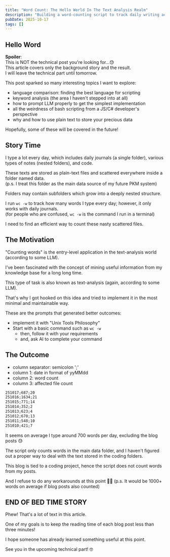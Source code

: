 ```yaml
---
title: "Word Count: The Hello World In The Text Analysis Realm"
description: "Building a word-counting script to track daily writing across scattered plain-text files. The background story and what I learned along the way."
pubDate: 2025-10-17
tags: []
---
```


## Hello Word

**Spoiler**:  
This is NOT the technical post you're looking for...😓  
This article covers only the background story and the result.  
I will leave the technical part until tomorrow.

This post sparked so many interesting topics I want to explore:

- language comparison: finding the best language for scripting
- keyword analysis (the area I haven't stepped into at all)
- how to prompt LLM properly to get the simplest implementation
- all the weirdness of bash scripting from a JS/C# developer's perspective
- why and how to use plain text to store your precious data

Hopefully, some of these will be covered in the future!

## Story Time

I type a lot every day, which includes daily journals (a single folder), various types of notes (nested folders), and code.

These texts are stored as plain-text files and scattered everywhere inside a folder named data.  
(p.s. I treat this folder as the main data source of my future PKM system)

Folders may contain subfolders which grow into a deeply nested structure.

I run `wc -w` to track how many words I type every day; however, it only works with daily journals.  
(for people who are confused, `wc -w` is the command I run in a terminal)

I need to find an efficient way to count these nasty scattered files.

## The Motivation

"Counting words" is the entry-level application in the text-analysis world (according to some LLM).

I've been fascinated with the concept of mining useful information from my knowledge base for a long long time.

This type of task is also known as text-analysis (again, according to some LLM).

That's why I got hooked on this idea and tried to implement it in the most minimal and maintainable way.

These are the prompts that generated better outcomes:

- implement it with "Unix Tools Philosophy"
- Start with a basic command such as `wc -w`
  - then, follow it with your requirements
  - and, ask AI to complete your command

## The Outcome

- column separator: semicolon ';'
- column 1: date in format of yyMMdd
- column 2: word count
- column 3: affected file count

```txt
251017;687;20
251016;1634;21
251015;771;14
251014;352;2
251013;623;4
251012;670;13
251011;548;10
251010;421;7
```

It seems on average I type around 700 words per day, excluding the blog posts 😓

The script only counts words in the main data folder, and I haven't figured out a proper way
to deal with the text stored in the coding folders.

This blog is tied to a coding project, hence the script does not count words from my posts.

And I refuse to do any workarounds at this point 🤣🤣
(p.s. It would be 1000+ words on average if blog posts also counted)

## END OF BED TIME STORY

Phew! That's a lot of text in this article.

One of my goals is to keep the reading time of each blog post less than three minutes!

I hope someone has already learned something useful at this point.

See you in the upcoming technical part! 🤓
